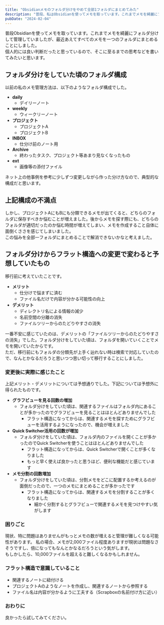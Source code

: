 ```yaml
---
title: "Obsidianメモのフォルダ分けをやめて全部1フォルダにまとめてみた"
description: "普段、私はObsidianを使ってメモを取っています。これまでメモを綺麗にフォルダ分けして管理していましたが、最近あえてすべてのメモを一つのフォルダにまとめることにしました。個人的には良い判断だったと思っているので書いてみます。"
pubDate: "2024-02-04"
---
```


普段Obsidianを使ってメモを取っています。これまでメモを綺麗にフォルダ分けして管理していましたが、最近あえてすべてのメモを一つのフォルダにまとめることにしました。  
個人的には良い判断だったと思っているので、そこに至るまでの思考などを書いてみたいと思います。

## フォルダ分けをしていた頃のフォルダ構成

以前の私のメモ管理方法は、以下のようなフォルダ構成でした。

- **daily**
  - デイリーノート
- **weekly**
  - ウィークリーノート
- **プロジェクト**
  - プロジェクトA
  - プロジェクトB
- **INBOX**
  - 仕分け前のノート用
- **Archive**
  - 終わったタスク、プロジェクト等あまり見なくなったもの
- **ext**
  - 画像等の添付ファイル

ネット上の他事例を参考に少しずつ変更しながら作った分け方なので、典型的な構成だと思います。

## 上記構成の不満点

しかし、プロジェクトAにもBにも分類できるメモが出てくると、どちらのフォルダに保存すべきか悩むことが増えました。後からメモを探す際にも、どちらのフォルダが適切だったのか悩む時間が増えてしまい、メモを作成すること自体に面倒くささを感じてしまいました。  
この悩みを全部一フォルダにまとめることで解消できないかなと考えました。

## フォルダ分けからフラット構造への変更で変わると予想していたもの

移行前に考えていたことです。

- **メリット**
  - 仕分けで悩まずに済む
  - ファイル名だけで内容が分かる可能性の向上
- **デメリット**
  - ディレクトリ名による情報の減少
  - 名前空間の分離の消失
  - ファイルツリーからのたどりやすさの消失

一番不安に感じていたのは、デメリットの「ファイルツリーからのたどりやすさの消失」でした。フォルダ分けをしていた頃は、フォルダを開いていくことでメモを開いていたからです。  
ただ、移行前にもフォルダの分類先が上手く辿れない時は検索で対応していたので、なんとかなるだろうと思いつつ思い切って移行することにしました。

### 変更後に実際に感じたこと

上記メリット・デメリットについては予想通りでした。下記については予想外に得られたものです。

- **グラフビューを見る回数の増加**
  - フォルダ分けをしていた頃は、関連するファイルはフォルダ内にあることが多かったのでグラフビューを見ることはほとんどありませんでした
    - フラット構造になってからは、関連するメモを探すためにグラフビューを活用するようになったので、機会が増えました
- **Quick Switcher活用の回数が増加**
  - フォルダ分けをしていた頃は、フォルダ内のファイルを開くことが多かったのでQuick Switcherを使うことはほとんどありませんでした
    - フラット構造になってからは、Quick Switcherで開くことが多くなりました
    - もっと早く使えば良かったと思うほど、便利な機能だと感じています
- **メモ分割の回数増加**
  - フォルダ分けをしていた頃は、分割メモをどこに配置するか考えるのが面倒だったので、一つのメモにまとめることが多かったです
    - フラット構造になってからは、関連するメモを分割することが多くなりました
      - 細かく分割するとグラフビューで関連するメモを見つけやすい気がします

### 困りごと

現状、特に問題はありませんがもっとメモの数が増えると管理が難しくなる可能性があります。
私の場合、メモが2,000ファイル程度ありますが現状は問題なさそうですし、倍になってもなんとかなるだろうという気がします。  
もしかしたら、10,000ファイルを超えると難しくなるかもしれません。

### フラット構造で意識していること

- 関連するノートに紐付ける
- プロジェクトAのようなノートを作成し、関連するノートから参照する
- ファイル名は内容が分かるように工夫する（Scrapboxの名前付け方に近い）

### おわりに

良かったら試してみてください。
